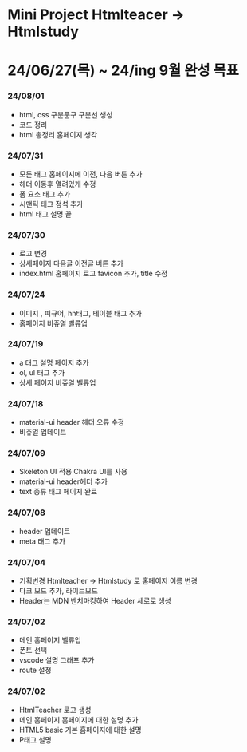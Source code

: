 # Mini Project Htmlteacer -> Htmlstudy

<h1>24/06/27(목) ~ 24/ing 9월 완성 목표</h1>

<h3>24/08/01</h3>

- html, css 구분문구 구분선 생성
- 코드 정리
- html 총정리 홈페이지 생각

<h3>24/07/31</h3>

- 모든 태그 홈페이지에 이전, 다음 버튼 추가
- 헤더 이동후 열려있게 수정
- 폼 요소 태그 추가
- 시맨틱 태그 정석 추가
- html 태그 설명 끝

<h3>24/07/30</h3>

- 로고 변경
- 상세페이지 다음글 이전글 버튼 추가
- index.html 홈페이지 로고 favicon 추가, title 수정

<h3>24/07/24</h3>

- 이미지 , 피규어, hn태그, 테이블 태그 추가
- 홈페이지 비쥬얼 벨류업

<h3>24/07/19</h3>

- a 태그 설명 페이지 추가
- ol, ul 태그 추가
- 상세 페이지 비쥬얼 벨류업

<h3>24/07/18</h3>

- material-ui header 헤더 오류 수정
- 비쥬얼 업데이트

<h3>24/07/09</h3>

- Skeleton UI 적용 Chakra UI를 사용
- material-ui header헤더 추가
- text 종류 태그 페이지 완료

<h3>24/07/08</h3>

- header 업데이트
- meta 태그 추가

<h3>24/07/04</h3>

- 기획변경 Htmlteacher -> Htmlstudy 로 홈페이지 이름 변경
- 다크 모드 추가, 라이트모드
- Header는 MDN 벤치마킹하여 Header 세로로 생성

<h3>24/07/02</h3>

- 메인 홈페이지 벨류업
- 폰트 선택
- vscode 설명 그래프 추가
- route 설정

<h3>24/07/02</h3>

- HtmlTeacher 로고 생성
- 메인 홈페이지 홈페이지에 대한 설명 추가
- HTML5 basic 기본 홈페이지에 대한 설명
- P태그 설명
